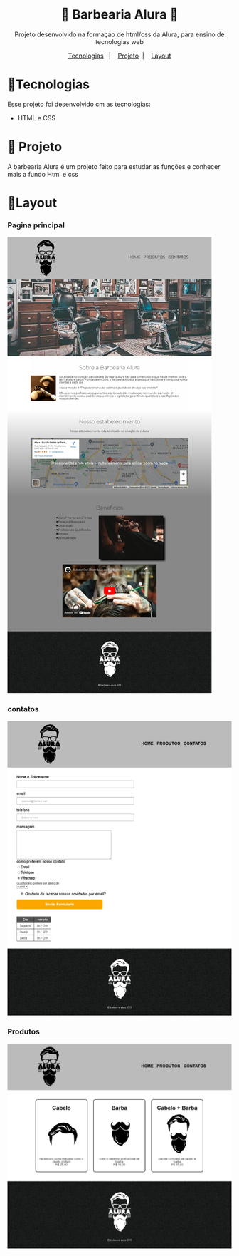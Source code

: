 <h1 align = "center"> 💈 Barbearia Alura 💈</h1>
<p align = "center"> Projeto desenvolvido na formaçao de html/css da Alura, para ensino de tecnologias web</p>
<p align = "center">
<a href = "#tecnologias">Tecnologias</a>&nbsp;&nbsp;&nbsp;|&nbsp;&nbsp;&nbsp;
<a href = "#projeto">Projeto</a>&nbsp;&nbsp;|&nbsp;&nbsp;&nbsp;
<a href = "#layout">Layout</a>

<h1>📱Tecnologias</h1>
    Esse projeto foi desenvolvido cm as tecnologias:
    <ul>
    <li>HTML e CSS</li>
    </ul>
    <h1>📜 Projeto</h1>
    <p>  A barbearia Alura é um projeto feito para estudar as funções e conhecer mais a fundo Html e css
    <h1> 📄Layout </h1>

<h3> Pagina principal</h3>
<img src = ".github/capaBarbeariaAlura.jpeg">
<h3> contatos</h3>
<img src = ".github/contatoBarbeariaAlura.jpeg">
<h3> Produtos</h3>
<img src = ".github/produtosBarbeariaAlura.jpeg">
